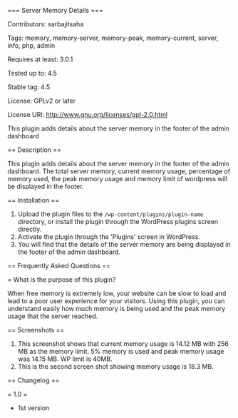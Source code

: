 === Server Memory Details ===

Contributors: sarbajitsaha

Tags: memory, memory-server, memory-peak, memory-current, server, info, php, admin

Requires at least: 3.0.1

Tested up to: 4.5

Stable tag: 4.5

License: GPLv2 or later

License URI: http://www.gnu.org/licenses/gpl-2.0.html

This plugin adds details about the server memory in the footer of the admin dashboard

== Description ==

 This plugin adds details about the server memory in the footer of the admin dashboard. The total server memory, current memory usage, percentage of memory used, the peak memory usage and memory limit of wordpress will be displayed in the footer.

== Installation ==

1. Upload the plugin files to the `/wp-content/plugins/plugin-name` directory, or install the plugin through the WordPress plugins screen directly.
2. Activate the plugin through the 'Plugins' screen in WordPress.
3. You will find that the details of the server memory are being displayed in the footer of the admin dashboard.


== Frequently Asked Questions ==

= What is the purpose of this plugin?

   When free memory is extremely low, your website can be slow to load and lead to a poor user experience for your visitors.
 Using this plugin, you can understand easily how much memory is being used and the peak memory usage that the server reached.

== Screenshots ==

1. This screenshot shows that current memory usage is 14.12 MB with 256 MB as the memory limit. 5% memory is used and peak memory usage was 14.15 MB.
WP limit is 40MB.
2. This is the second screen shot showing memory usage is 18.3 MB.

== Changelog ==

= 1.0 =
* 1st version
